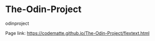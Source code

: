 # The-Odin-Project
odinproject

Page link: https://codematte.github.io/The-Odin-Project/flextext.html
